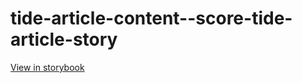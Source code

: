 # tide-article-content--score-tide-article-story

[View in storybook](https://raw.githack.com/Independent-Digital-News-and-Media-Ltd/indy-pwamp-sb/PR-2303-sb/index.html?path=/story/tide-article-content--score-tide-article-story)